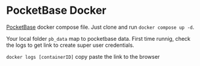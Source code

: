 # PocketBase Docker

[PocketBase](https://pocketbase.io) docker compose file. Just clone and run `docker compose up -d`.

Your local folder `pb_data` map to pocketbase data. First time runnig, check the logs to get link to create super user credentials.

`docker logs [containerID]` copy paste the link to the browser
